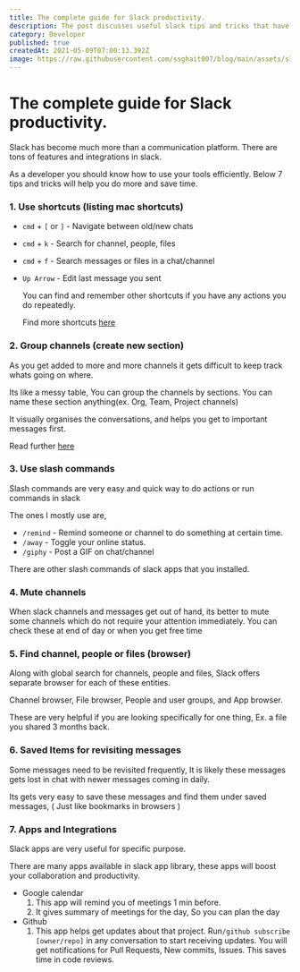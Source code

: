 ```yaml
---
title: The complete guide for Slack productivity.
description: The post discusses useful slack tips and tricks that have helped me a lot.
category: Developer
published: true
createdAt: 2021-05-09T07:00:13.392Z
image: https://raw.githubusercontent.com/ssghait007/blog/main/assets/slack_logo.webp
---
```


# The complete guide for Slack productivity.

Slack has become much more than a communication platform.
There are tons of features and integrations in slack.

As a developer you should know how to use your tools efficiently.
Below 7 tips and tricks will help you do more and save time.

### 1. Use shortcuts (listing mac shortcuts)

- `cmd` + `[` or `]` - Navigate between old/new chats
- `cmd` + `k` - Search for channel, people, files
- `cmd` + `f` - Search messages or files in a chat/channel
- `Up Arrow` - Edit last message you sent

  You can find and remember other shortcuts if you have any actions you do repeatedly.

  Find more shortcuts [here](https://slack.com/intl/en-in/help/articles/201374536-Slack-keyboard-shortcuts-and-commands)

### 2. Group channels (create new section)

As you get added to more and more channels it gets difficult to keep track whats going on where.

Its like a messy table, You can group the channels by sections.
You can name these section anything(ex. Org, Team, Project channels)

It visually organises the conversations, and helps you get to important messages first.

Read further [here](https://slack.com/intl/en-gb/help/articles/360043207674-Organise-your-sidebar-with-customised-sections)

### 3. Use slash commands

Slash commands are very easy and quick way to do actions or run commands in slack

The ones I mostly use are,

- `/remind` - Remind someone or channel to do something at certain time.
- `/away` - Toggle your online status.
- `/giphy` - Post a GIF on chat/channel

There are other slash commands of slack apps that you installed.

### 4. Mute channels

When slack channels and messages get out of hand, its better to mute some channels which do not require your attention immediately.
You can check these at end of day or when you get free time

### 5. Find channel, people or files (browser)

Along with global search for channels, people and files,
Slack offers separate browser for each of these entities.

Channel browser, File browser, People and user groups, and App browser.

These are very helpful if you are looking specifically for one thing, Ex. a file you shared 3 months back.

### 6. Saved Items for revisiting messages

Some messages need to be revisited frequently, It is likely these messages gets lost in chat with newer messages coming in daily.

Its gets very easy to save these messages and find them under saved messages, ( Just like bookmarks in browsers )

### 7. Apps and Integrations

Slack apps are very useful for specific purpose.

There are many apps available in slack app library, these apps will boost your collaboration and productivity.

- Google calendar
  1. This app will remind you of meetings 1 min before.
  2. It gives summary of meetings for the day, So you can plan the day
- Github
  1. This app helps get updates about that project. Run`/github subscribe [owner/repo]` in any conversation to start receiving updates. You will get notifications for Pull Requests, New commits, Issues. This saves time in code reviews.
